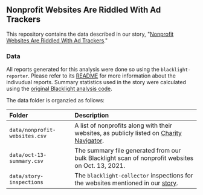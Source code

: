 ## Nonprofit Websites Are Riddled With Ad Trackers

This repository contains the data described in our story, "[Nonprofit Websites Are Riddled With Ad Trackers](https://themarkup.org/)."

### Data

All reports generated for this analysis were done so using the `blacklight-reporter`. Please refer to its [README](https://github.com/the-markup/blacklight-reporter) for more information about the indivudual reports. Summary statistics used in the story were calculated using the [original Blacklight analysis code](https://github.com/the-markup/investigation-blacklight-the-high-cost-of-free/blob/master/0-100k-scan.ipynb).

The data folder is organzied as follows:<br>

| Folder                                               | Description                                                                                                                                                                                              |
| :--------------------------------------------------- | :------------------------------------------------------------------------------------------------------------------------------------------------------------------------------------------------------- |
| `data/nonprofit-websites.csv`                          | A list of nonprofits along with their websites, as publicly listed on [Charity Navigator](https://www.charitynavigator.org/).                                                                                           |
| `data/oct-13-summary.csv`                          | The summary file generated from our bulk Blacklight scan of nonprofit websites on Oct. 13, 2021.                                                                                           |
| `data/story-inspections`                             | The `blacklight-collector` inspections for the websites mentioned in our [story](TK). |
